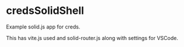 # credsSolidShell
Example solid.js app for creds.

This has vite.js used and solid-router.js along with settings for VSCode.

